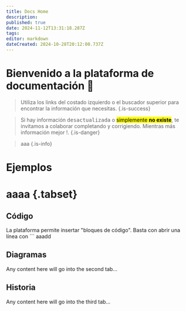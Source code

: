 ```yaml
---
title: Docs Home
description: 
published: true
date: 2024-11-12T13:31:18.287Z
tags: 
editor: markdown
dateCreated: 2024-10-28T20:12:00.737Z
---
```


# Bienvenido a la plataforma de documentación 👋

> Utiliza los links del costado izquierdo o el buscador superior para encontrar la información que necesitas.
{.is-success}

> Si hay información <kbd>desactualizada</kbd> o <mark>simplemente **no existe**</mark>, te invitamos a colaborar completando y corrigiendo. Mientras más información mejor !.
{.is-danger}

> aaa
{.is-info}

# Ejemplos

# aaaa {.tabset}
## Código

La plataforma permite insertar "bloques de código". Basta con abrir una línea con <kdb>```</kbd> aaadd  

## Diagramas

Any content here will go into the second tab...

## Historia

Any content here will go into the third tab...